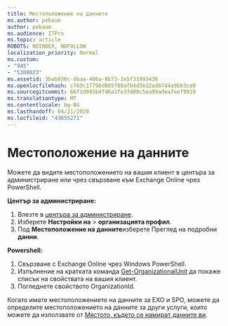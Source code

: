 ```yaml
---
title: Местоположение на данните
ms.author: pebaum
author: pebaum
ms.audience: ITPro
ms.topic: article
ROBOTS: NOINDEX, NOFOLLOW
localization_priority: Normal
ms.custom:
- "945"
- "5300023"
ms.assetid: 3bab036c-dbaa-406a-8b73-1e5f31993436
ms.openlocfilehash: c769c17796d805f88afb4d5b32adb7d4a9bb3ce0
ms.sourcegitcommit: 6bf1d945b4fd6a1fe37d00c5ea99adea7eef9910
ms.translationtype: MT
ms.contentlocale: bg-BG
ms.lasthandoff: 04/21/2020
ms.locfileid: "43655271"
---
```

# <a name="data-location"></a>Местоположение на данните

Можете да видите местоположението на вашия клиент в центъра за администриране или чрез свързване към Exchange Online чрез PowerShell.


**Център за администриране:**
1. Влезте в [центъра за администриране](https://admin.microsoft.com/Adminportal/Home).
2. Изберете **Настройки на** > **организацията профил**.
3. Под **Местоположение на данните**изберете Преглед на подробни **данни**.


**Powershell:**
1. Свързване с Exchange Online чрез Windows PowerShell.
2. Изпълнение на кратката команда [Get-OrganizationalUnit](https://docs.microsoft.com/powershell/module/exchange/active-directory/get-organizationalunit) да покаже списък на свойствата на вашия клиент. 
3. Погледнете свойството OrganizationId.

Когато имате местоположението на данните за EXO и SPO, можете да определите местоположението на данните за други услуги, които можете да използвате от [Мястото, където се намират данните ви](https://products.office.com/where-is-your-data-located).